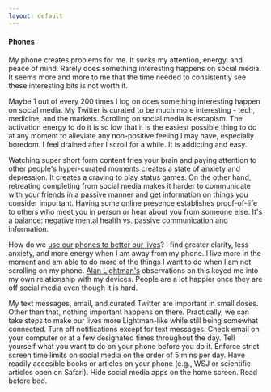 ```yaml
---
layout: default
---
```


#### Phones

My phone creates problems for me. It sucks my attention, energy, and peace of mind. Rarely does something interesting happens on social media. It seems more and more to me that the time needed to consistently see these interesting bits is not worth it. 

Maybe 1 out of every 200 times I log on does something interesting happen on social media. My Twitter is curated to be much more interesting - tech, medicine, and the markets. Scrolling on social media is escapism. The activation energy to do it is so low that it is the easiest possible thing to do at any moment to alleviate any non-positive feeling I may have, especially boredom. I feel drained after I scroll for a while. It is addicting and easy. 

Watching super short form content fries your brain and paying attention to other people's hyper-curated moments creates a state of anxiety and depression. It creates a craving to play status games. On the other hand, retreating completing from social media makes it harder to communicate with your friends in a passive manner and get information on things you consider important. Having some online presence establishes proof-of-life to others who meet you in person or hear about you from someone else. It's a balance: negative mental health vs. passive communication and information. 

How do we [use our phones to better our lives](https://x.com/historyinmemes/status/1803311751808602151
)? I find greater clarity, less anxiety, and more energy when I am away from my phone. I live more in the moment and am able to do more of the things I want to do when I am not scrolling on my phone. [Alan Lightman's](https://cmsw.mit.edu/in-praise-of-wasting-time/) observations on this keyed me into my own relationship with my devices. People are a lot happier once they are off social media even though it is hard. 

My text messages, email, and curated Twitter are important in small doses. Other than that, nothing important happens on there. Practically, we can take steps to make our lives more Lightman-like while still being somewhat connected. Turn off notifications except for text messages. Check email on your computer or at a few designated times throughout the day. Tell yourself what you want to do on your phone before you do it. Enforce strict screen time limits on social media on the order of 5 mins per day. Have readily accesible books or articles on your phone (e.g., WSJ or scientific articles open on Safari). Hide social media apps on the home screen. Read before bed. 